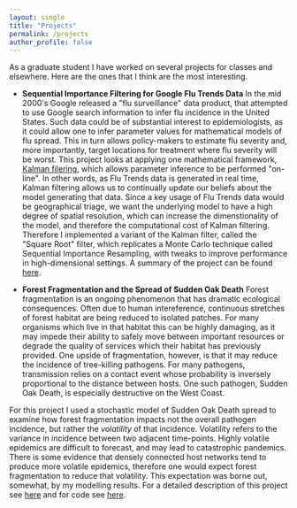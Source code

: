 ```yaml
---
layout: single
title: "Projects"
permalink: /projects
author_profile: false 
---
```

As a graduate student I have worked on several projects for classes and elsewhere.  Here are the ones that I think are the most interesting.

* __Sequential Importance Filtering for Google Flu Trends Data__
In the mid 2000's Google released a "flu surveillance" data product, that attempted to use Google search information to infer flu incidence in the United States.  Such data could be of substantial interest to epidemiologists, as it could allow one to infer parameter values for mathematical models of flu spread.  This in turn allows policy-makers to estimate flu severity and, more importantly, target locations for treatment where flu severity will be worst.  This project looks at applying one mathematical framework, [Kalman filering](https://en.wikipedia.org/wiki/Kalman_filter), which allows parameter inference to be performed "on-line".  In other words, as Flu Trends data is generated in real time, Kalman filtering allows us to continually update our beliefs about the model generating that data.  Since a key usage of Flu Trends data would be geographical triage, we want the underlying model to have a high degree of spatial resolution, which can increase the dimenstionality of the model, and therefore the computational cost of Kalman filtering.  Therefore I implemented a variant of the Kalman filter, called the "Square Root" filter, which replicates a Monte Carlo technique called Sequential Importance Resampling, with tweaks to improve performance in high-dimensional settings.  A summary of the project can be found [here](petershaffery.com/srf_flu_trends.pdf).

* __Forest Fragmentation and the Spread of Sudden Oak Death__
Forest fragmentation is an ongoing phenomenon that has dramatic ecological consequences.  Often due to human intereference, continuous stretches of forest habitat are being reduced to isolated patches.  For many organisms which live in that habitat this can be highly damaging, as it may impede their ability to safely move between important resources or degrade the quality of services which their habitat has previously provided.  One upside of fragmentation, however, is that it may reduce the incidence of tree-killing pathogens.  For many pathogens, transmission relies on a contact event whose probability is inversely proportional to the distance between hosts.  One such pathogen, Sudden Oak Death, is especially destructive on the West Coast.  

For this project I used a stochastic model of Sudden Oak Death spread to examine how forest fragmentation impacts not the overall pathogen incidence, but rather the _volatility_ of that incidence.  Volatility refers to the variance in incidence between two adjacent time-points.  Highly volatile epidemics are difficult to forecast, and may lead to catastrophic pandemics.  There is some evidence that densely connected host networks tend to produce more volatile epidemics, therefore one would expect forest fragmentation to reduce that volatility.  This expectation was borne out, somewhat, by my modelling results.  For a detailed description of this project see [here](petershaffery.com/forest_frag.pdf) and for code see [here](https://github.com/proof-by-accident/landscape_eco_final_project).

